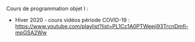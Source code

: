 Cours de programmation objet I :
 - Hiver 2020 - cours vidéos période COVID-19 : https://www.youtube.com/playlist?list=PL1Cc1A0PTWeeji93TrcnDmfi-mpGSA2Ww
